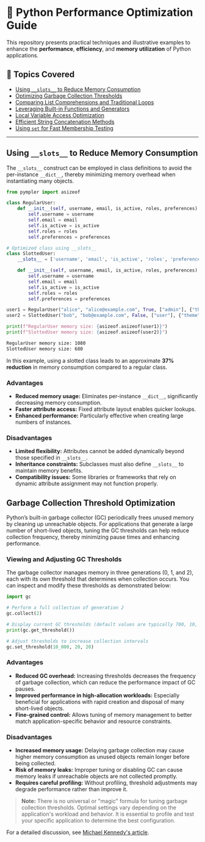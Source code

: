 # 🐍 Python Performance Optimization Guide

This repository presents practical techniques and illustrative examples to enhance the **performance**, **efficiency**, and **memory utilization** of Python applications.

## 🚀 Topics Covered

- [Using `__slots__` to Reduce Memory Consumption](#using-__slots__-to-reduce-memory-consumption)
- [Optimizing Garbage Collection Thresholds](#optimizing-garbage-collection-thresholds)
- [Comparing List Comprehensions and Traditional Loops](#comparing-list-comprehensions-and-traditional-loops)
- [Leveraging Built-in Functions and Generators](#leveraging-built-in-functions-and-generators)
- [Local Variable Access Optimization](#local-variable-access-optimization)
- [Efficient String Concatenation Methods](#efficient-string-concatenation-methods)
- [Using `set` for Fast Membership Testing](#using-set-for-fast-membership-testing)

---

## Using `__slots__` to Reduce Memory Consumption

The `__slots__` construct can be employed in class definitions to avoid the per-instance `__dict__`, thereby minimizing memory overhead when instantiating many objects.

```python
from pympler import asizeof

class RegularUser:
    def __init__(self, username, email, is_active, roles, preferences):
        self.username = username
        self.email = email
        self.is_active = is_active
        self.roles = roles
        self.preferences = preferences

# Optimized class using __slots__
class SlottedUser:
    __slots__ = ['username', 'email', 'is_active', 'roles', 'preferences'] # <-- Here

    def __init__(self, username, email, is_active, roles, preferences):
        self.username = username
        self.email = email
        self.is_active = is_active
        self.roles = roles
        self.preferences = preferences

user1 = RegularUser("alice", "alice@example.com", True, ["admin"], {"theme": "dark"})
user2 = SlottedUser("bob", "bob@example.com", False, ["user"], {"theme": "light"})

print(f"RegularUser memory size: {asizeof.asizeof(user1)}")
print(f"SlottedUser memory size: {asizeof.asizeof(user2)}")
```
```bash
RegularUser memory size: 1080
SlottedUser memory size: 680
```
In this example, using a slotted class leads to an approximate **37% reduction** in memory consumption compared to a regular class.

### Advantages

- **Reduced memory usage:** Eliminates per-instance `__dict__`, significantly decreasing memory consumption.
- **Faster attribute access:** Fixed attribute layout enables quicker lookups.
- **Enhanced performance:** Particularly effective when creating large numbers of instances.

### Disadvantages

- **Limited flexibility:** Attributes cannot be added dynamically beyond those specified in `__slots__`.
- **Inheritance constraints:** Subclasses must also define `__slots__` to maintain memory benefits.
- **Compatibility issues:** Some libraries or frameworks that rely on dynamic attribute assignment may not function properly.

## Garbage Collection Threshold Optimization

Python’s built-in garbage collector (GC) periodically frees unused memory by cleaning up unreachable objects. For applications that generate a large number of short-lived objects, tuning the GC thresholds can help reduce collection frequency, thereby minimizing pause times and enhancing performance.

### Viewing and Adjusting GC Thresholds

The garbage collector manages memory in three generations (0, 1, and 2), each with its own threshold that determines when collection occurs. You can inspect and modify these thresholds as demonstrated below:

```python
import gc

# Perform a full collection of generation 2
gc.collect(2)

# Display current GC thresholds (default values are typically 700, 10, 10)
print(gc.get_threshold())

# Adjust thresholds to increase collection intervals
gc.set_threshold(10_000, 20, 20)
```
### Advantages

- **Reduced GC overhead:** Increasing thresholds decreases the frequency of garbage collection, which can reduce the performance impact of GC pauses.
- **Improved performance in high-allocation workloads:** Especially beneficial for applications with rapid creation and disposal of many short-lived objects.
- **Fine-grained control:** Allows tuning of memory management to better match application-specific behavior and resource constraints.

### Disadvantages

- **Increased memory usage:** Delaying garbage collection may cause higher memory consumption as unused objects remain longer before being collected.
- **Risk of memory leaks:** Improper tuning or disabling GC can cause memory leaks if unreachable objects are not collected promptly.
- **Requires careful profiling:** Without profiling, threshold adjustments may degrade performance rather than improve it.

> **Note:** There is no universal or "magic" formula for tuning garbage collection thresholds. Optimal settings vary depending on the application's workload and behavior. It is essential to profile and test your specific application to determine the best configuration.

For a detailed discussion, see [Michael Kennedy's article](https://mkennedy.codes/posts/python-gc-settings-change-this-and-make-your-app-go-20pc-faster/).

